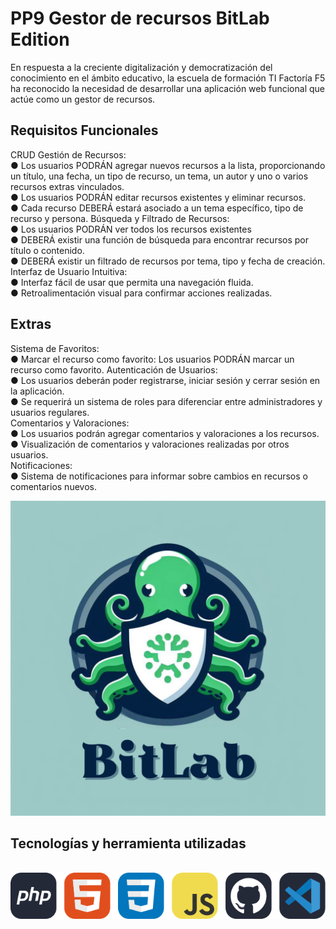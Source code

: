 <h1>PP9 Gestor de recursos BitLab Edition</h1>

<p>En respuesta a la creciente digitalización y democratización del conocimiento en el ámbito educativo, la escuela de formación TI Factoría F5 ha reconocido la necesidad de desarrollar una aplicación web funcional que actúe como un gestor de recursos. </p>

<h2>Requisitos Funcionales</h2>

<p>
CRUD Gestión de Recursos:
<br>
● Los usuarios PODRÁN agregar nuevos recursos a la lista, proporcionando un título, una fecha, un tipo
de recurso, un tema, un autor y uno o varios recursos extras vinculados.
<br>
● Los usuarios PODRÁN editar recursos existentes y eliminar recursos.
<br>
● Cada recurso DEBERÁ estará asociado a un tema específico, tipo de recurso y persona.
Búsqueda y Filtrado de Recursos:
<br>
● Los usuarios PODRÁN ver todos los recursos existentes
<br>
● DEBERÁ existir una función de búsqueda para encontrar recursos por título o contenido.
<br>
● DEBERÁ existir un filtrado de recursos por tema, tipo y fecha de creación.
Interfaz de Usuario Intuitiva:
<br>
● Interfaz fácil de usar que permita una navegación fluida.
<br>
● Retroalimentación visual para confirmar acciones realizadas.
</p>

<h2>Extras</h2>

<p>Sistema de Favoritos:
<br>
● Marcar el recurso como favorito: Los usuarios PODRÁN marcar un recurso como favorito.
Autenticación de Usuarios:
<br>
● Los usuarios deberán poder registrarse, iniciar sesión y cerrar sesión en la aplicación.
<br>
● Se requerirá un sistema de roles para diferenciar entre administradores y usuarios regulares.
<br>
Comentarios y Valoraciones:
<br>
● Los usuarios podrán agregar comentarios y valoraciones a los recursos.
<br>
● Visualización de comentarios y valoraciones realizadas por otros usuarios.
<br>
Notificaciones:
<br>
● Sistema de notificaciones para informar sobre cambios en recursos o comentarios nuevos.</p>

<img src="1.png">
<br>
<h2>Tecnologías y herramienta utilizadas</h2>
<br>
<img src="a.svg">
